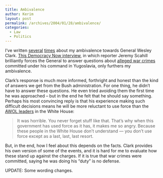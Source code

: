 ```yaml
---
title: Ambivalence
author: Kerim
layout: post
permalink: /archives/2004/01/28/ambivalence/
categories:
  - Law
  - Politics
---
```

I&#8217;ve written <a href="http://test.oxus.net/archives/000325.html" onclick="_gaq.push(['_trackEvent', 'outbound-article', 'http://test.oxus.net/archives/000325.html', 'several']);" >several</a> <a href="http://test.oxus.net/archives/000071.html" onclick="_gaq.push(['_trackEvent', 'outbound-article', 'http://test.oxus.net/archives/000071.html', 'times']);" >times</a> about my ambivalence towards General Wesley Clark. <a href="http://www.democracynow.org/article.pl?sid=04/01/26/1632224" onclick="_gaq.push(['_trackEvent', 'outbound-article', 'http://www.democracynow.org/article.pl?sid=04/01/26/1632224', 'This Democracy Now interview']);" >This Democracy Now interview</a>, in which reporter Jeremy Scahill brilliantly forces the General to answer questions about <a href="http://web.amnesty.org/library/index/ENGEUR700182000" onclick="_gaq.push(['_trackEvent', 'outbound-article', 'http://web.amnesty.org/library/index/ENGEUR700182000', 'alleged war crimes']);" >alleged war crimes</a> committed under his command in Yugoslavia, only furthers my ambivalence.

Clark&#8217;s response is much more informed, forthright and honest than the kind of answers we get from the Bush administration. For one thing, he didn&#8217;t have to answer these questions. He even tried avoiding them the first time he was approached &#8211; but in the end he felt that he should say something. Perhaps his most convincing reply is that his experience making such difficult decisions means he will be more reluctant to use force than the <a href="http://dneiwert.blogspot.com/archives/2004_01_25_dneiwert_archive.html#107509814210417564" onclick="_gaq.push(['_trackEvent', 'outbound-article', 'http://dneiwert.blogspot.com/archives/2004_01_25_dneiwert_archive.html#107509814210417564', 'AWOL leaders']);" >AWOL leaders</a> in the White House:

> It was horrible. You never forget stuff like that. That&#8217;s why when this government has used force as it has, it makes me so angry. Because these people in the White House don&#8217;t understand &#8212; you don&#8217;t use force except as a last, last, last resort.

But, in the end, how I feel about this depends on the facts. Clark provides his own version of some of the events, and it is hard for me to evaluate how these stand up against the charges. If it is true that war crimes were committed, saying he was doing his &#8220;duty&#8221; is no defense.

UPDATE: Some wording changes.


